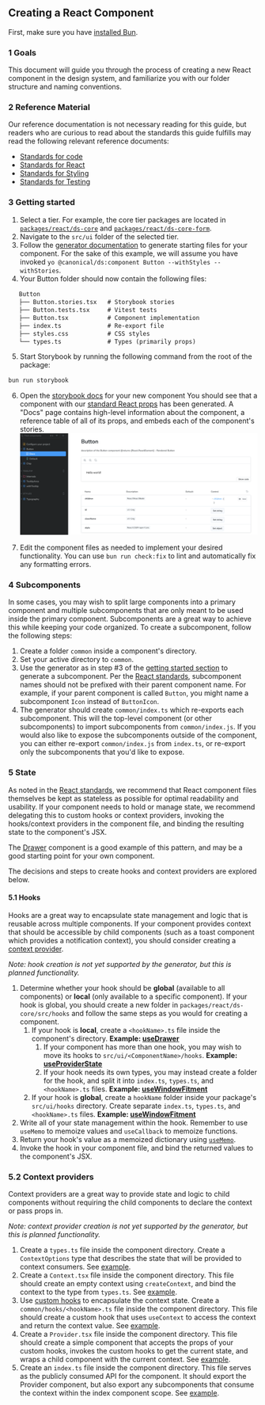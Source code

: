 ## Creating a React Component

First, make sure you have [installed Bun](https://bun.sh/docs/installation).

### 1  Goals
This document will guide you through the process of creating a new React component in the design system, and familiarize you
with our folder structure and naming conventions.

### 2 Reference Material
Our reference documentation is not necessary reading for this guide, but readers who are curious to read about the standards
this guide fulfills may read the following relevant reference documents:
- [Standards for code](../references/STANDARDS_FOR_CODE.md)
- [Standards for React](../references/STANDARDS_FOR_REACT.md)
- [Standards for Styling](../references/STANDARDS_FOR_STYLING.md)
- [Standards for Testing](../references/STANDARDS_FOR_TESTING.md)

### 3 Getting started
1. Select a tier. For example, the core tier packages are located in [`packages/react/ds-core`](../../packages/react/ds-core) and [`packages/react/ds-core-form`](../../packages/react/ds-core-form).
2. Navigate to the `src/ui` folder of the selected tier.
3. Follow the [generator documentation](../../packages/generator-ds/src/component/README.md) to generate starting files for your component. For the sake of this example, we will assume you have invoked `yo @canonical/ds:component Button --withStyles --withStories`.
4. Your Button folder should now contain the following files:
```
   Button
   ├── Button.stories.tsx   # Storybook stories
   ├── Button.tests.tsx     # Vitest tests
   ├── Button.tsx           # Component implementation
   ├── index.ts             # Re-export file
   ├── styles.css           # CSS styles
   └── types.ts             # Types (primarily props)
```
5. Start Storybook by running the following command from the root of the package:
```bash
bun run storybook
```
6. Open the [storybook docs](http://localhost:6006/?path=/docs/button--docs) for your new component You should see that a component with our [standard React props](../references/STANDARDS_FOR_REACT.md#standard-base-props-reactplaceholder-pathbase) has been generated. A "Docs" page contains high-level information about the component, a reference table of all of its props, and embeds each of the component's stories.
![A screenshot of a Storybook project showing a starter "Button" component's documentation. An example of the component is rendered in a "Default" story, which is a simple line of text reading "Hello world!".](../assets/react-component-storybook-default.png)

7. Edit the component files as needed to implement your desired functionality. You can use `bun run check:fix` to lint and automatically fix any formatting errors. 

### 4 Subcomponents
In some cases, you may wish to split large components into a primary component and multiple subcomponents that are 
only meant to be used inside the primary component. Subcomponents are a great way to achieve this while keeping your code organized.
To create a subcomponent, follow the following steps:

1. Create a folder `common` inside a component's directory. 
2. Set your active directory to `common`. 
3. Use the generator as in step #3 of the [getting started section](#getting-started) to generate a subcomponent. Per the [React standards](../references/STANDARDS_FOR_REACT.md#subcomponents-location-reactfile-structuresubcomponents), subcomponent names should not be prefixed with their parent component name. For example, if your parent component is called `Button`, you might name a subcomponent `Icon` instead of `ButtonIcon`.
4. The generator should create `common/index.ts` which re-exports each subcomponent. This will the top-level component (or other subcomponents) to import subcomponents from `common/index.js`. If you would also like to expose the subcomponents outside of the component, you can either re-export `common/index.js` from `index.ts`, or re-export only the subcomponents that you'd like to expose.

### 5 State
As noted in the [React standards](../references/STANDARDS_FOR_REACT.md#state-management-reactstate), we recommend that React component
files themselves be kept as stateless as possible for optimal readability and usability. 
If your component needs to hold or manage state, we recommend delegating this to custom hooks or context providers, invoking the hooks/context providers in the component file, and binding the resulting state to the component's JSX.

The [Drawer](../../apps/react/demo/src/ui/Drawer/Drawer.tsx) component is a good example of this pattern, and may be a good starting point for your own component.

The decisions and steps to create hooks and context providers are explored below.

#### 5.1 Hooks
Hooks are a great way to encapsulate state management and logic that is reusable across multiple components.
If your component provides context that should be accessible by child components (such as a toast component which provides a notification context), you should consider creating a [context provider](#context-providers).

_Note: hook creation is not yet supported by the generator, but this is planned functionality._

1. Determine whether your hook should be **global** (available to all components) or **local** (only available to a specific component). If your hook is global, you should create a new folder in `packages/react/ds-core/src/hooks` and follow the same steps as you would for creating a component. 
   1. If your hook is **local**, create a `<hookName>.ts` file inside the component's directory. **Example: [useDrawer](../../apps/react/demo/src/ui/Drawer/useDrawer.ts)**
      1. If your component has more than one hook, you may wish to move its hooks to `src/ui/<ComponentName>/hooks`. **Example: [useProviderState](../../apps/react/demo/src/ui/Showcase/common/Example/hooks/useProviderState.ts)**
      2. If your hook needs its own types, you may instead create a folder for the hook, and split it into `index.ts`, `types.ts`, and `<hookName>.ts` files. **Example: [useWindowFitment](../../packages/react/ds-core/src/ui/hooks/useWindowFitment)**
   2. If your hook is **global**, create a `hookName` folder inside your package's `src/ui/hooks` directory. Create separate `index.ts`, `types.ts`, and `<hookName>.ts` files. **Example: [useWindowFitment](../../packages/react/ds-core/src/ui/hooks/useWindowFitment)**
2. Write all of your state management within the hook. Remember to use `useMemo` to memoize values and `useCallback` to memoize functions. 
3. Return your hook's value as a memoized dictionary using [`useMemo`](https://react.dev/reference/react/useMemo).
4. Invoke the hook in your component file, and bind the returned values to the component's JSX.

### 5.2 Context providers
Context providers are a great way to provide state and logic to child components without requiring the child components to declare the context or pass props in.

_Note: context provider creation is not yet supported by the generator, but this is planned functionality._

1. Create a `types.ts` file inside the component directory. Create a `ContextOptions` type that describes the state that will be provided to context consumers. See [example](../../apps/react/demo/src/ui/Showcase/common/Example/types.ts).
2. Create a `Context.tsx` file inside the component directory. This file should create an empty context using `createContext`, and bind the context to the type from `types.ts`. See [example](../../apps/react/demo/src/ui/Showcase/common/Example/Context.tsx).
3. Use [custom hooks](#hooks) to encapsulate the context state. Create a `common/hooks/<hookName>.ts` file inside the component directory. This file should create a custom hook that uses `useContext` to access the context and return the context value. See [example](../../apps/react/demo/src/ui/Showcase/common/Example/hooks/useProviderState.ts).
4. Create a `Provider.tsx` file inside the component directory. This file should create a simple component that accepts the props of your custom hooks, invokes the custom hooks to get the current state, and wraps a child component with the current context. See [example](../../apps/react/demo/src/ui/Showcase/common/Example/Provider.tsx).
5. Create an `index.ts` file inside the component directory. This file serves as the publicly consumed API for the component. It should export the Provider component, but also export any subcomponents that consume the context within the index component scope. See [example](../../apps/react/demo/src/ui/Showcase/common/Example/index.ts).